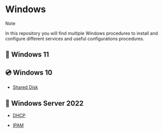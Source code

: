 # Windows

> [!note]
> In this repository you will find multiple Windows procedures to install and configure different services and useful configurations procedures.

## 🔐 Windows 11



## 💿 Windows 10

- [Shared Disk](Shared-Disks.md)

## 💽 Windows Server 2022

- [DHCP](DHCP.md)

- [IPAM](IPAM.md)
